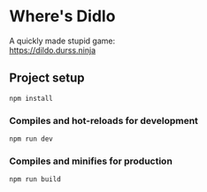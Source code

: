 # Where's Didlo
A quickly made stupid game:\
https://dildo.durss.ninja

## Project setup
```
npm install
```

### Compiles and hot-reloads for development
```
npm run dev
```

### Compiles and minifies for production
```
npm run build
```
